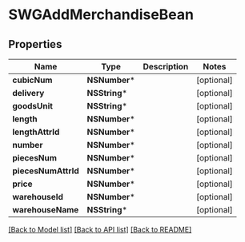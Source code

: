 # SWGAddMerchandiseBean

## Properties
Name | Type | Description | Notes
------------ | ------------- | ------------- | -------------
**cubicNum** | **NSNumber*** |  | [optional] 
**delivery** | **NSString*** |  | [optional] 
**goodsUnit** | **NSString*** |  | [optional] 
**length** | **NSNumber*** |  | [optional] 
**lengthAttrId** | **NSNumber*** |  | [optional] 
**number** | **NSNumber*** |  | [optional] 
**piecesNum** | **NSNumber*** |  | [optional] 
**piecesNumAttrId** | **NSNumber*** |  | [optional] 
**price** | **NSNumber*** |  | [optional] 
**warehouseId** | **NSNumber*** |  | [optional] 
**warehouseName** | **NSString*** |  | [optional] 

[[Back to Model list]](../README.md#documentation-for-models) [[Back to API list]](../README.md#documentation-for-api-endpoints) [[Back to README]](../README.md)


